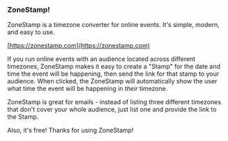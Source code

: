 ### ZoneStamp!

ZoneStamp is a timezone converter for online events. It's simple, modern, and easy to use.

[https://zonestamp.com](https://zonestamp.com)

If you run online events with an audience located across different timezones, ZoneStamp makes it easy to create a "Stamp" for the date and time the event will be happening, then send the link for that stamp to your audience. When clicked, the ZoneStamp will automatically show the user what time the event will be happening in _their_ timezone.

ZoneStamp is great for emails - instead of listing three different timezones that don't cover your whole audience, just list one and provide the link to the Stamp.

Also, it's free! Thanks for using ZoneStamp!
